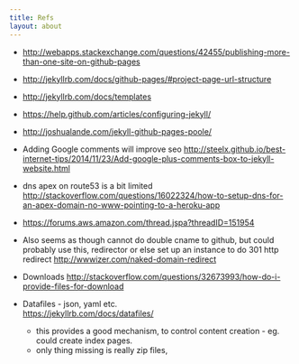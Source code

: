 ```yaml
---
title: Refs 
layout: about
---
```


- <http://webapps.stackexchange.com/questions/42455/publishing-more-than-one-site-on-github-pages>

- <http://jekyllrb.com/docs/github-pages/#project-page-url-structure>

- <http://jekyllrb.com/docs/templates>

- <https://help.github.com/articles/configuring-jekyll/>

- <http://joshualande.com/jekyll-github-pages-poole/>

- Adding Google comments will improve seo
  <http://steelx.github.io/best-internet-tips/2014/11/23/Add-google-plus-comments-box-to-jekyll-website.html>

- dns apex on route53 is a bit limited
  <http://stackoverflow.com/questions/16022324/how-to-setup-dns-for-an-apex-domain-no-www-pointing-to-a-heroku-app>

- <https://forums.aws.amazon.com/thread.jspa?threadID=151954>

- Also seems as though cannot do double cname to github, but could probably use this, redirector
  or else set up an instance to do 301 http redirect
  <http://wwwizer.com/naked-domain-redirect>

- Downloads
  <http://stackoverflow.com/questions/32673993/how-do-i-provide-files-for-download>

- Datafiles - json, yaml etc.  
  <https://jekyllrb.com/docs/datafiles/>
  - this provides a good mechanism, to control content creation - eg. could create index pages.
  - only thing missing is really zip files,  
